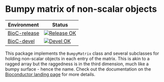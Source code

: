 # Bumpy matrix of non-scalar objects

|Environment|Status|
|---|---|
|[BioC-release](https://bioconductor.org/packages/release/bioc/html/BumpyMatrix.html)|[![Release OK](https://bioconductor.org/shields/build/release/bioc/BumpyMatrix.svg)](http://bioconductor.org/checkResults/release/bioc-LATEST/BumpyMatrix/)|
|[BioC-devel](https://bioconductor.org/packages/devel/bioc/html/BumpyMatrix.html)|[![Devel OK](https://bioconductor.org/shields/build/devel/bioc/BumpyMatrix.svg)](http://bioconductor.org/checkResults/devel/bioc-LATEST/BumpyMatrix/)|

This package implements the `BumpyMatrix` class and several subclasses for holding non-scalar objects in each entry of the matrix.
This is akin to a ragged array but the raggedness is in the third dimension, much like a bumpy surface - hence the name.
Check out the documentation on the [Bioconductor landing page](https://bioconductor.org/packages/BumpyMatrix) for more details.
